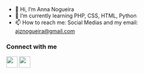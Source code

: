 - 👋 Hi, I’m Anna Nogueira
- 🌱 I’m currently learning PHP, CSS, HTML, Python
- 📫 How to reach me: Social Medias and my email: ajznogueira@gmail.com

### Connect with me

<div>
  <a href="https://twitter.com/anna__nogueira_" target="_blank"><img src="https://cdn.jsdelivr.net/gh/devicons/devicon/icons/twitter/twitter-original.svg" width="30" height="30"></a> 
  <a href="https://www.instagram.com/anna_nogueiraa/" target="_blank"><img src="https://raw.githubusercontent.com/rahuldkjain/github-profile-readme-generator/master/src/images/icons/Social/instagram.svg" width="30" height="30"></a>
</div>
<!---
AnnaNog/AnnaNog is a ✨ special ✨ repository because its `README.md` (this file) appears on your GitHub profile.
You can click the Preview link to take a look at your changes.
--->
